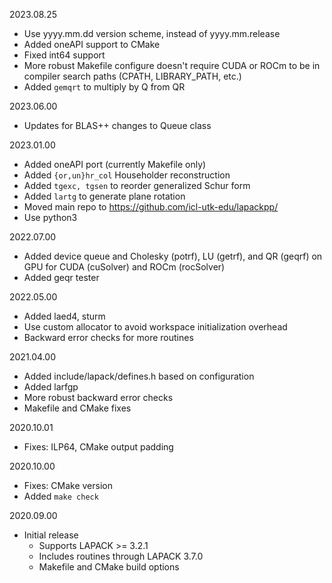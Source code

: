 2023.08.25
  - Use yyyy.mm.dd version scheme, instead of yyyy.mm.release
  - Added oneAPI support to CMake
  - Fixed int64 support
  - More robust Makefile configure doesn't require CUDA or ROCm to be in
    compiler search paths (CPATH, LIBRARY_PATH, etc.)
  - Added `gemqrt` to multiply by Q from QR

2023.06.00
  - Updates for BLAS++ changes to Queue class

2023.01.00
  - Added oneAPI port (currently Makefile only)
  - Added `{or,un}hr_col` Householder reconstruction
  - Added `tgexc, tgsen` to reorder generalized Schur form
  - Added `lartg` to generate plane rotation
  - Moved main repo to https://github.com/icl-utk-edu/lapackpp/
  - Use python3

2022.07.00
  - Added device queue and Cholesky (potrf), LU (getrf), and QR (geqrf) on GPU
    for CUDA (cuSolver) and ROCm (rocSolver)
  - Added geqr tester

2022.05.00
  - Added laed4, sturm
  - Use custom allocator to avoid workspace initialization overhead
  - Backward error checks for more routines

2021.04.00
  - Added include/lapack/defines.h based on configuration
  - Added larfgp
  - More robust backward error checks
  - Makefile and CMake fixes

2020.10.01
  - Fixes: ILP64, CMake output padding

2020.10.00
  - Fixes: CMake version
  - Added `make check`

2020.09.00
  - Initial release
    - Supports LAPACK >= 3.2.1
    - Includes routines through LAPACK 3.7.0
    - Makefile and CMake build options
